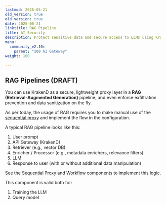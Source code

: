 ```yaml
---
lastmod: 2025-05-21
old_version: true
old_version: true
date: 2025-05-21
linktitle: RAG Pipeline
title: AI Security
description: Protect sensitive data and secure access to LLMs using KrakenD’s API-level AI security capabilities like isolated auth and data masking.
menu:
  community_v2.10:
    parent: "100 AI Gateway"
weight: 100

---
```

## RAG Pipelines (DRAFT)
You can use KrakenD as a secure, lightweight proxy layer in a **RAG (Retrieval-Augmented Generation)** pipeline, and even enforce exfiltration prevention and data sanitization on the fly.

As per today, the usage of RAG requires you to make manual use of the [sequential proxy](/docs/v2.11/v2.10/endpoints/sequential-proxy/) and implement the flow in the configuration.

A typical RAG pipeline looks like this:

1. User prompt
2. API Gateway (KrakenD)
3. Retriever (e.g., vector DB)
4. Enricher / Processor (e.g., metadata enrichers, relevance filters)
5. LLM
6. Response to user (with or without additional data manipulation)

See the [Sequential Proxy](/docs/v2.11/v2.10/endpoints/sequential-proxy/) and [Workflow](/docs/enterprise/endpoints/workflows/#content) components to implement this logic.

This component is valid both for:

1. Training the LLM
2. Query model